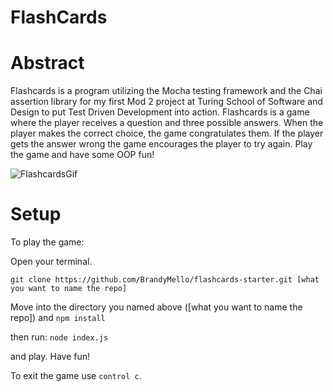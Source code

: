 # FlashCards

# Abstract
Flashcards is a program utilizing the Mocha testing framework and the Chai assertion library for my first Mod 2 project at Turing School of Software and Design to put Test Driven Development into action. Flashcards is a game where the player receives a question and three possible answers. When the player makes the correct choice, the game congratulates them. If the player gets the answer wrong the game encourages the player to try again. Play the game and have some OOP fun!

![FlashcardsGif](https://user-images.githubusercontent.com/46384968/60305276-4e554300-98f9-11e9-953e-f7a9dad5d1a9.gif)

# Setup

To play the game:

Open your terminal.

`git clone https://github.com/BrandyMello/flashcards-starter.git [what you want to name the repo]`

Move into the directory you named above ([what you want to name the repo]) and 
`npm install`

then run:
`node index.js`


and play. Have fun!

To exit the game use `control c`.
